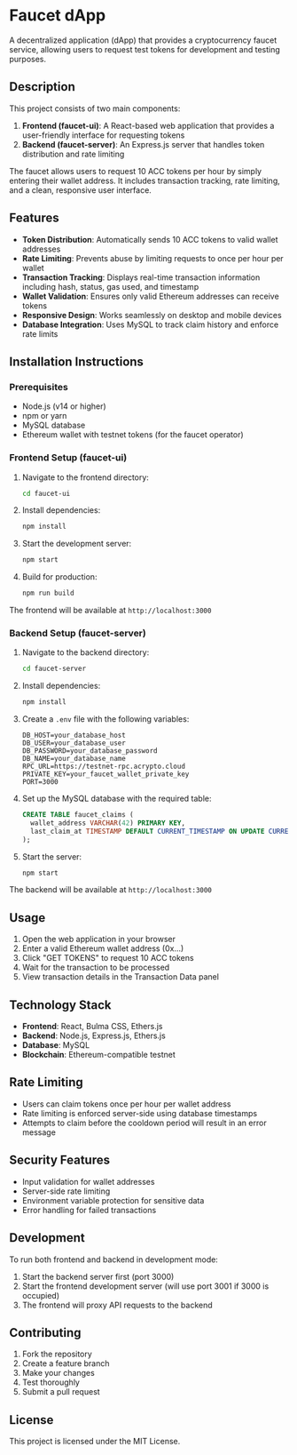 # Faucet dApp

A decentralized application (dApp) that provides a cryptocurrency faucet service, allowing users to request test tokens for development and testing purposes.

## Description

This project consists of two main components:

1. **Frontend (faucet-ui)**: A React-based web application that provides a user-friendly interface for requesting tokens
2. **Backend (faucet-server)**: An Express.js server that handles token distribution and rate limiting

The faucet allows users to request 10 ACC tokens per hour by simply entering their wallet address. It includes transaction tracking, rate limiting, and a clean, responsive user interface.

## Features

- **Token Distribution**: Automatically sends 10 ACC tokens to valid wallet addresses
- **Rate Limiting**: Prevents abuse by limiting requests to once per hour per wallet
- **Transaction Tracking**: Displays real-time transaction information including hash, status, gas used, and timestamp
- **Wallet Validation**: Ensures only valid Ethereum addresses can receive tokens
- **Responsive Design**: Works seamlessly on desktop and mobile devices
- **Database Integration**: Uses MySQL to track claim history and enforce rate limits

## Installation Instructions

### Prerequisites

- Node.js (v14 or higher)
- npm or yarn
- MySQL database
- Ethereum wallet with testnet tokens (for the faucet operator)

### Frontend Setup (faucet-ui)

1. Navigate to the frontend directory:
   ```bash
   cd faucet-ui
   ```

2. Install dependencies:
   ```bash
   npm install
   ```

3. Start the development server:
   ```bash
   npm start
   ```

4. Build for production:
   ```bash
   npm run build
   ```

The frontend will be available at `http://localhost:3000`

### Backend Setup (faucet-server)

1. Navigate to the backend directory:
   ```bash
   cd faucet-server
   ```

2. Install dependencies:
   ```bash
   npm install
   ```

3. Create a `.env` file with the following variables:
   ```env
   DB_HOST=your_database_host
   DB_USER=your_database_user
   DB_PASSWORD=your_database_password
   DB_NAME=your_database_name
   RPC_URL=https://testnet-rpc.acrypto.cloud
   PRIVATE_KEY=your_faucet_wallet_private_key
   PORT=3000
   ```

4. Set up the MySQL database with the required table:
   ```sql
   CREATE TABLE faucet_claims (
     wallet_address VARCHAR(42) PRIMARY KEY,
     last_claim_at TIMESTAMP DEFAULT CURRENT_TIMESTAMP ON UPDATE CURRENT_TIMESTAMP
   );
   ```

5. Start the server:
   ```bash
   npm start
   ```

The backend will be available at `http://localhost:3000`

## Usage

1. Open the web application in your browser
2. Enter a valid Ethereum wallet address (0x...)
3. Click "GET TOKENS" to request 10 ACC tokens
4. Wait for the transaction to be processed
5. View transaction details in the Transaction Data panel

## Technology Stack

- **Frontend**: React, Bulma CSS, Ethers.js
- **Backend**: Node.js, Express.js, Ethers.js
- **Database**: MySQL
- **Blockchain**: Ethereum-compatible testnet

## Rate Limiting

- Users can claim tokens once per hour per wallet address
- Rate limiting is enforced server-side using database timestamps
- Attempts to claim before the cooldown period will result in an error message

## Security Features

- Input validation for wallet addresses
- Server-side rate limiting
- Environment variable protection for sensitive data
- Error handling for failed transactions

## Development

To run both frontend and backend in development mode:

1. Start the backend server first (port 3000)
2. Start the frontend development server (will use port 3001 if 3000 is occupied)
3. The frontend will proxy API requests to the backend

## Contributing

1. Fork the repository
2. Create a feature branch
3. Make your changes
4. Test thoroughly
5. Submit a pull request

## License

This project is licensed under the MIT License.